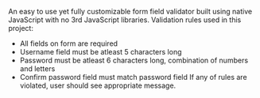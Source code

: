 An easy to use yet fully customizable form field validator built using native JavaScript with no 3rd JavaScript libraries.
Validation rules used in this project:
 - All fields on form are required
 - Username field must be atleast 5 characters long
 - Password must be atleast 6 characters long, combination of numbers and letters
 - Confirm password field must match password field
If any of rules are violated, user should see appropriate message.
